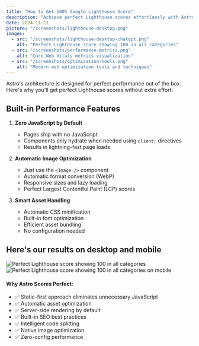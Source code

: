 ```yaml
---
title: "How to Get 100% Google Lighthouse Score"
description: "Achieve perfect Lighthouse scores effortlessly with Astro's built-in optimizations"
date: 2024-11-21
picture: "/screenshots/lighthouse-desktop.png"
images:
  - src: "/screenshots/lighthouse-desktop-chatgpt.png"
    alt: "Perfect Lighthouse score showing 100 in all categories"
  - src: "/screenshots/performance-metrics.png"
    alt: "Core Web Vitals metrics visualization"
  - src: "/screenshots/optimization-tools.png"
    alt: "Modern web optimization tools and techniques"
---
```


Astro's architecture is designed for perfect performance out of the box. Here's why you'll get perfect Lighthouse scores without extra effort:

## Built-in Performance Features

1. **Zero JavaScript by Default**
   - Pages ship with no JavaScript
   - Components only hydrate when needed using `client:` directives
   - Results in lightning-fast page loads

2. **Automatic Image Optimization**
   - Just use the `<Image />` component
   - Automatic format conversion (WebP)
   - Responsive sizes and lazy loading
   - Perfect Largest Contentful Paint (LCP) scores

3. **Smart Asset Handling**
   - Automatic CSS minification
   - Built-in font optimization
   - Efficient asset bundling
   - No configuration needed

## Here's our results on desktop and mobile

<Image 
  src="/screenshots/lighthouse-desktop.png" 
  alt="Perfect Lighthouse score showing 100 in all categories" 
  width={800} 
  height={400} 
  format="webp"
/>
<Image 
  src="/screenshots/lighthouse-mobile.png" 
  alt="Perfect Lighthouse score showing 100 in all categories on mobile" 
  width={800} 
  height={400} 
  format="webp"
/>

#### Why Astro Scores Perfect:

- ✅ Static-first approach eliminates unnecessary JavaScript
- ✅ Automatic asset optimization
- ✅ Server-side rendering by default
- ✅ Built-in SEO best practices
- ✅ Intelligent code splitting
- ✅ Native image optimization
- ✅ Zero-config performance
